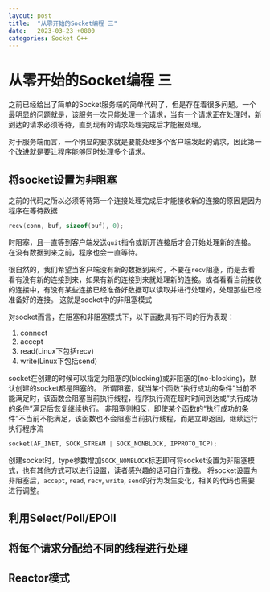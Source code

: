 ```yaml
---
layout: post
title:  "从零开始的Socket编程 三"
date:   2023-03-23 +0800
categories: Socket C++
---
```


# 从零开始的Socket编程 三
之前已经给出了简单的Socket服务端的简单代码了，但是存在着很多问题。一个最明显的问题就是，该服务一次只能处理一个请求，当有一个请求正在处理时，新到达的请求必须等待，直到现有的请求处理完成后才能被处理。

对于服务端而言，一个明显的要求就是要能处理多个客户端发起的请求，因此第一个改进就是要让程序能够同时处理多个请求。


## 将socket设置为非阻塞
之前的代码之所以必须等待第一个连接处理完成后才能接收新的连接的原因是因为程序在等待数据
```C++
recv(conn, buf, sizeof(buf), 0);
```
时阻塞，且一直等到客户端发送`quit`指令或断开连接后才会开始处理新的连接。
在没有数据到来之前，程序也会一直等待。

很自然的，我们希望当客户端没有新的数据到来时，不要在`recv`阻塞，而是去看看有没有新的连接到来，如果有新的连接到来就处理新的连接。或者看看当前接收的连接中，有没有某些连接已经准备好数据可以读取并进行处理的，处理那些已经准备好的连接。
这就是socket中的非阻塞模式

对socket而言，在阻塞和非阻塞模式下，以下函数具有不同的行为表现：
1. connect
2. accept
3. read(Linux下包括recv)
4. write(Linux下包括send)

socket在创建的时候可以指定为阻塞的(blocking)或非阻塞的(no-blocking)，默认创建的socket都是阻塞的。
所谓阻塞，就当某个函数“执行成功的条件”当前不能满足时，该函数会阻塞当前执行线程，程序执行流在超时时间到达或“执行成功的条件”满足后恢复继续执行。
非阻塞则相反，即使某个函数的“执行成功的条件”不当前不能满足，该函数也不会阻塞当前执行线程，而是立即返回，继续运行执行程序流

```C++
socket(AF_INET, SOCK_STREAM | SOCK_NONBLOCK, IPPROTO_TCP);
```
创建socket时，type参数增加`SOCK_NONBLOCK`标志即可将socket设置为非阻塞模式，也有其他方式可以进行设置，读者感兴趣的话可自行查找。
将socket设置为非阻塞后，`accept`, `read`, `recv`, `write`, `send`的行为发生变化，相关的代码也需要进行调整。



## 利用Select/Poll/EPOll

## 将每个请求分配给不同的线程进行处理

## Reactor模式

